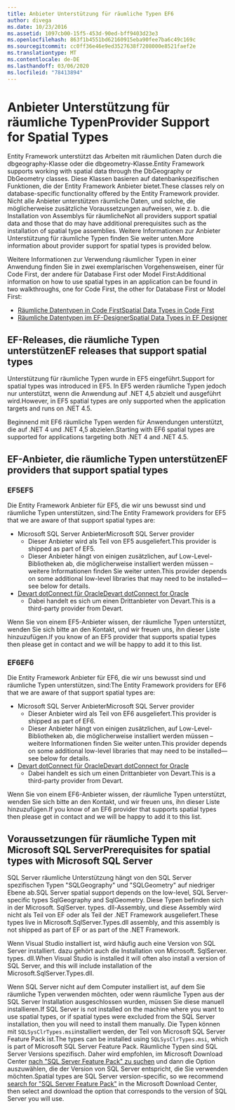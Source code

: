```yaml
---
title: Anbieter Unterstützung für räumliche Typen EF6
author: divega
ms.date: 10/23/2016
ms.assetid: 1097cb00-15f5-453d-90ed-bff9403d23e3
ms.openlocfilehash: 863f1b4551bd62160915eba90fee7ba6c49c169c
ms.sourcegitcommit: cc0ff36e46e9ed3527638f7208000e8521faef2e
ms.translationtype: MT
ms.contentlocale: de-DE
ms.lasthandoff: 03/06/2020
ms.locfileid: "78413894"
---
```

# <a name="provider-support-for-spatial-types"></a><span data-ttu-id="62c7a-102">Anbieter Unterstützung für räumliche Typen</span><span class="sxs-lookup"><span data-stu-id="62c7a-102">Provider Support for Spatial Types</span></span>
<span data-ttu-id="62c7a-103">Entity Framework unterstützt das Arbeiten mit räumlichen Daten durch die dbgeography-Klasse oder die dbgeometry-Klasse.</span><span class="sxs-lookup"><span data-stu-id="62c7a-103">Entity Framework supports working with spatial data through the DbGeography or DbGeometry classes.</span></span> <span data-ttu-id="62c7a-104">Diese Klassen basieren auf datenbankspezifischen Funktionen, die der Entity Framework Anbieter bietet.</span><span class="sxs-lookup"><span data-stu-id="62c7a-104">These classes rely on database-specific functionality offered by the Entity Framework provider.</span></span> <span data-ttu-id="62c7a-105">Nicht alle Anbieter unterstützen räumliche Daten, und solche, die möglicherweise zusätzliche Voraussetzungen aufweisen, wie z. b. die Installation von Assemblys für räumliche</span><span class="sxs-lookup"><span data-stu-id="62c7a-105">Not all providers support spatial data and those that do may have additional prerequisites such as the installation of spatial type assemblies.</span></span> <span data-ttu-id="62c7a-106">Weitere Informationen zur Anbieter Unterstützung für räumliche Typen finden Sie weiter unten.</span><span class="sxs-lookup"><span data-stu-id="62c7a-106">More information about provider support for spatial types is provided below.</span></span>  

<span data-ttu-id="62c7a-107">Weitere Informationen zur Verwendung räumlicher Typen in einer Anwendung finden Sie in zwei exemplarischen Vorgehensweisen, einer für Code First, der andere für Database First oder Model First:</span><span class="sxs-lookup"><span data-stu-id="62c7a-107">Additional information on how to use spatial types in an application can be found in two walkthroughs, one for Code First, the other for Database First or Model First:</span></span>  

- [<span data-ttu-id="62c7a-108">Räumliche Datentypen in Code First</span><span class="sxs-lookup"><span data-stu-id="62c7a-108">Spatial Data Types in Code First</span></span>](~/ef6/modeling/code-first/data-types/spatial.md)  
- [<span data-ttu-id="62c7a-109">Räumliche Datentypen im EF-Designer</span><span class="sxs-lookup"><span data-stu-id="62c7a-109">Spatial Data Types in EF Designer</span></span>](~/ef6/modeling/designer/data-types/spatial.md)  

## <a name="ef-releases-that-support-spatial-types"></a><span data-ttu-id="62c7a-110">EF-Releases, die räumliche Typen unterstützen</span><span class="sxs-lookup"><span data-stu-id="62c7a-110">EF releases that support spatial types</span></span>  

<span data-ttu-id="62c7a-111">Unterstützung für räumliche Typen wurde in EF5 eingeführt.</span><span class="sxs-lookup"><span data-stu-id="62c7a-111">Support for spatial types was introduced in EF5.</span></span> <span data-ttu-id="62c7a-112">In EF5 werden räumliche Typen jedoch nur unterstützt, wenn die Anwendung auf .NET 4,5 abzielt und ausgeführt wird.</span><span class="sxs-lookup"><span data-stu-id="62c7a-112">However, in EF5 spatial types are only supported when the application targets and runs on .NET 4.5.</span></span>  

<span data-ttu-id="62c7a-113">Beginnend mit EF6 räumliche Typen werden für Anwendungen unterstützt, die auf .NET 4 und .NET 4,5 abzielen.</span><span class="sxs-lookup"><span data-stu-id="62c7a-113">Starting with EF6 spatial types are supported for applications targeting both .NET 4 and .NET 4.5.</span></span>  

## <a name="ef-providers-that-support-spatial-types"></a><span data-ttu-id="62c7a-114">EF-Anbieter, die räumliche Typen unterstützen</span><span class="sxs-lookup"><span data-stu-id="62c7a-114">EF providers that support spatial types</span></span>  

### <a name="ef5"></a><span data-ttu-id="62c7a-115">EF5</span><span class="sxs-lookup"><span data-stu-id="62c7a-115">EF5</span></span>  

<span data-ttu-id="62c7a-116">Die Entity Framework Anbieter für EF5, die wir uns bewusst sind und räumliche Typen unterstützen, sind:</span><span class="sxs-lookup"><span data-stu-id="62c7a-116">The Entity Framework providers for EF5 that we are aware of that support spatial types are:</span></span>  

- <span data-ttu-id="62c7a-117">Microsoft SQL Server Anbieter</span><span class="sxs-lookup"><span data-stu-id="62c7a-117">Microsoft SQL Server provider</span></span>  
    - <span data-ttu-id="62c7a-118">Dieser Anbieter wird als Teil von EF5 ausgeliefert.</span><span class="sxs-lookup"><span data-stu-id="62c7a-118">This provider is shipped as part of EF5.</span></span>  
    - <span data-ttu-id="62c7a-119">Dieser Anbieter hängt von einigen zusätzlichen, auf Low-Level-Bibliotheken ab, die möglicherweise installiert werden müssen – weitere Informationen finden Sie weiter unten.</span><span class="sxs-lookup"><span data-stu-id="62c7a-119">This provider depends on some additional low-level libraries that may need to be installed—see below for details.</span></span>  
- [<span data-ttu-id="62c7a-120">Devart dotConnect für Oracle</span><span class="sxs-lookup"><span data-stu-id="62c7a-120">Devart dotConnect for Oracle</span></span>](https://www.devart.com/dotconnect/oracle/)  
    - <span data-ttu-id="62c7a-121">Dabei handelt es sich um einen Drittanbieter von Devart.</span><span class="sxs-lookup"><span data-stu-id="62c7a-121">This is a third-party provider from Devart.</span></span>  

<span data-ttu-id="62c7a-122">Wenn Sie von einem EF5-Anbieter wissen, der räumliche Typen unterstützt, wenden Sie sich bitte an den Kontakt, und wir freuen uns, ihn dieser Liste hinzuzufügen.</span><span class="sxs-lookup"><span data-stu-id="62c7a-122">If you know of an EF5 provider that supports spatial types then please get in contact and we will be happy to add it to this list.</span></span>  

### <a name="ef6"></a><span data-ttu-id="62c7a-123">EF6</span><span class="sxs-lookup"><span data-stu-id="62c7a-123">EF6</span></span>  

<span data-ttu-id="62c7a-124">Die Entity Framework Anbieter für EF6, die wir uns bewusst sind und räumliche Typen unterstützen, sind:</span><span class="sxs-lookup"><span data-stu-id="62c7a-124">The Entity Framework providers for EF6 that we are aware of that support spatial types are:</span></span>  

- <span data-ttu-id="62c7a-125">Microsoft SQL Server Anbieter</span><span class="sxs-lookup"><span data-stu-id="62c7a-125">Microsoft SQL Server provider</span></span>  
    - <span data-ttu-id="62c7a-126">Dieser Anbieter wird als Teil von EF6 ausgeliefert.</span><span class="sxs-lookup"><span data-stu-id="62c7a-126">This provider is shipped as part of EF6.</span></span>  
    - <span data-ttu-id="62c7a-127">Dieser Anbieter hängt von einigen zusätzlichen, auf Low-Level-Bibliotheken ab, die möglicherweise installiert werden müssen – weitere Informationen finden Sie weiter unten.</span><span class="sxs-lookup"><span data-stu-id="62c7a-127">This provider depends on some additional low-level libraries that may need to be installed—see below for details.</span></span>  
- [<span data-ttu-id="62c7a-128">Devart dotConnect für Oracle</span><span class="sxs-lookup"><span data-stu-id="62c7a-128">Devart dotConnect for Oracle</span></span>](https://www.devart.com/dotconnect/oracle/)  
    - <span data-ttu-id="62c7a-129">Dabei handelt es sich um einen Drittanbieter von Devart.</span><span class="sxs-lookup"><span data-stu-id="62c7a-129">This is a third-party provider from Devart.</span></span>  

<span data-ttu-id="62c7a-130">Wenn Sie von einem EF6-Anbieter wissen, der räumliche Typen unterstützt, wenden Sie sich bitte an den Kontakt, und wir freuen uns, ihn dieser Liste hinzuzufügen.</span><span class="sxs-lookup"><span data-stu-id="62c7a-130">If you know of an EF6 provider that supports spatial types then please get in contact and we will be happy to add it to this list.</span></span>  

## <a name="prerequisites-for-spatial-types-with-microsoft-sql-server"></a><span data-ttu-id="62c7a-131">Voraussetzungen für räumliche Typen mit Microsoft SQL Server</span><span class="sxs-lookup"><span data-stu-id="62c7a-131">Prerequisites for spatial types with Microsoft SQL Server</span></span>  

<span data-ttu-id="62c7a-132">SQL Server räumliche Unterstützung hängt von den SQL Server spezifischen Typen "SQLGeography" und "SQLGeometry" auf niedriger Ebene ab.</span><span class="sxs-lookup"><span data-stu-id="62c7a-132">SQL Server spatial support depends on the low-level, SQL Server-specific types SqlGeography and SqlGeometry.</span></span> <span data-ttu-id="62c7a-133">Diese Typen befinden sich in der Microsoft. SqlServer. types. dll-Assembly, und diese Assembly wird nicht als Teil von EF oder als Teil der .NET Framework ausgeliefert.</span><span class="sxs-lookup"><span data-stu-id="62c7a-133">These types live in Microsoft.SqlServer.Types.dll assembly, and this assembly is not shipped as part of EF or as part of the .NET Framework.</span></span>  

<span data-ttu-id="62c7a-134">Wenn Visual Studio installiert ist, wird häufig auch eine Version von SQL Server installiert. dazu gehört auch die Installation von Microsoft. SqlServer. types. dll.</span><span class="sxs-lookup"><span data-stu-id="62c7a-134">When Visual Studio is installed it will often also install a version of SQL Server, and this will include installation of the Microsoft.SqlServer.Types.dll.</span></span>  

<span data-ttu-id="62c7a-135">Wenn SQL Server nicht auf dem Computer installiert ist, auf dem Sie räumliche Typen verwenden möchten, oder wenn räumliche Typen aus der SQL Server Installation ausgeschlossen wurden, müssen Sie diese manuell installieren.</span><span class="sxs-lookup"><span data-stu-id="62c7a-135">If SQL Server is not installed on the machine where you want to use spatial types, or if spatial types were excluded from the SQL Server installation, then you will need to install them manually.</span></span> <span data-ttu-id="62c7a-136">Die Typen können mit `SQLSysClrTypes.msi`installiert werden, der Teil von Microsoft SQL Server Feature Pack ist.</span><span class="sxs-lookup"><span data-stu-id="62c7a-136">The types can be installed using `SQLSysClrTypes.msi`, which is part of Microsoft SQL Server Feature Pack.</span></span> <span data-ttu-id="62c7a-137">Räumliche Typen sind SQL Server Versions spezifisch. Daher wird empfohlen, im Microsoft Download Center [nach "SQL Server Feature Pack" zu suchen](https://www.microsoft.com/search/result.aspx?q=sql+server+feature+pack) und dann die Option auszuwählen, die der Version von SQL Server entspricht, die Sie verwenden möchten.</span><span class="sxs-lookup"><span data-stu-id="62c7a-137">Spatial types are SQL Server version-specific, so we recommend [search for "SQL Server Feature Pack"](https://www.microsoft.com/search/result.aspx?q=sql+server+feature+pack) in the Microsoft Download Center, then select and download the option that corresponds to the version of SQL Server you will use.</span></span>
